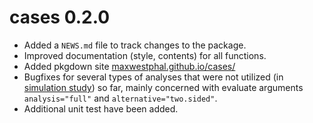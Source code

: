 # cases 0.2.0

* Added a `NEWS.md` file to track changes to the package.
* Improved documentation (style, contents) for all functions.
* Added pkgdown site [maxwestphal.github.io/cases/](https://maxwestphal.github.io/cases/)
* Bugfixes for several types of analyses that were not utilized 
(in [simulation study](https://github.com/maxwestphal/cases_simstudy)) so far, mainly concerned 
with evaluate arguments `analysis="full"` and `alternative="two.sided"`.
* Additional unit test have been added.

